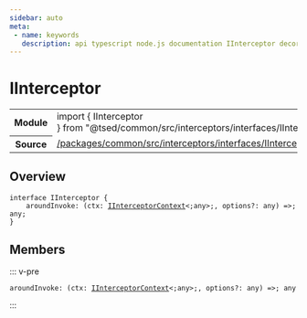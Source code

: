 ```yaml
---
sidebar: auto
meta:
 - name: keywords
   description: api typescript node.js documentation IInterceptor decorator
---
```

# IInterceptor <Badge text="Decorator" type="decorator"/>
<!-- Summary -->
<section class="symbol-info"><table class="is-full-width"><tbody><tr><th>Module</th><td><div class="lang-typescript"><span class="token keyword">import</span> { IInterceptor }&nbsp;<span class="token keyword">from</span>&nbsp;<span class="token string">"@tsed/common/src/interceptors/interfaces/IInterceptor"</span></div></td></tr><tr><th>Source</th><td><a href="https://github.com/Romakita/ts-express-decorators/blob/v4.31.4/packages/common/src/interceptors/interfaces/IInterceptor.ts#L0-L0">/packages/common/src/interceptors/interfaces/IInterceptor.ts</a></td></tr></tbody></table></section>

<!-- Overview -->
## Overview


<pre><code class="typescript-lang "><span class="token keyword">interface</span> IInterceptor <span class="token punctuation">{</span>
    aroundInvoke<span class="token punctuation">:</span> <span class="token punctuation">(</span>ctx<span class="token punctuation">:</span> <a href="/api/common/interceptors/interfaces/IInterceptorContext.html"><span class="token">IInterceptorContext</span></a>&lt<span class="token punctuation">;</span><span class="token keyword">any</span>&gt<span class="token punctuation">;</span><span class="token punctuation">,</span> options?<span class="token punctuation">:</span> <span class="token keyword">any</span><span class="token punctuation">)</span> =&gt<span class="token punctuation">;</span> <span class="token keyword">any</span><span class="token punctuation">;</span>
<span class="token punctuation">}</span></code></pre>



<!-- Members -->




## Members


::: v-pre

<div class="method-overview">
<pre><code class="typescript-lang ">aroundInvoke<span class="token punctuation">:</span> <span class="token punctuation">(</span>ctx<span class="token punctuation">:</span> <a href="/api/common/interceptors/interfaces/IInterceptorContext.html"><span class="token">IInterceptorContext</span></a>&lt<span class="token punctuation">;</span><span class="token keyword">any</span>&gt<span class="token punctuation">;</span><span class="token punctuation">,</span> options?<span class="token punctuation">:</span> <span class="token keyword">any</span><span class="token punctuation">)</span> =&gt<span class="token punctuation">;</span> <span class="token keyword">any</span></code></pre>

</div>



:::